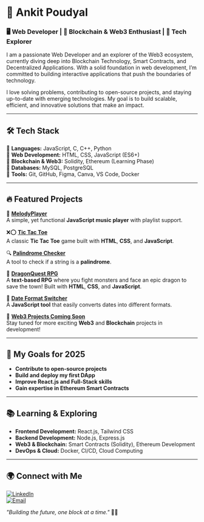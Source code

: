 # 🚀 Ankit Poudyal  

### 🖥️ Web Developer | 🔗 Blockchain & Web3 Enthusiast | 🚀 Tech Explorer  

I am a passionate Web Developer and an explorer of the Web3 ecosystem, currently diving deep into Blockchain Technology, Smart Contracts, and Decentralized Applications. With a solid foundation in web development, I’m committed to building interactive applications that push the boundaries of technology.

I love solving problems, contributing to open-source projects, and staying up-to-date with emerging technologies. My goal is to build scalable, efficient, and innovative solutions that make an impact.

---

## 🛠 Tech Stack  

🔹 **Languages:** JavaScript, C, C++, Python  
🔹 **Web Development:** HTML, CSS, JavaScript (ES6+)  
🔹 **Blockchain & Web3:** Solidity, Ethereum (Learning Phase)  
🔹 **Databases:** MySQL, PostgreSQL  
🔹 **Tools:** Git, GitHub, Figma, Canva, VS Code, Docker  

---

## 🔥 Featured Projects  

🎵 **[MelodyPlayer](https://github.com/ANKIT-stack-glitch/MelodyPlayer)**  
A simple, yet functional **JavaScript music player** with playlist support.  

❌⭕ **[Tic Tac Toe](https://github.com/ANKIT-stack-glitch/TicTacToe-Game-JS)**  
A classic **Tic Tac Toe** game built with **HTML**, **CSS**, and **JavaScript**.  

🔍 **[Palindrome Checker](https://github.com/ANKIT-stack-glitch/palindrome-detector)**  
A tool to check if a string is a **palindrome**.  

🐉 **[DragonQuest RPG](https://github.com/yourusername/DragonQuest-RPG)**  
A **text-based RPG** where you fight monsters and face an epic dragon to save the town! Built with **HTML**, **CSS**, and **JavaScript**.  

📆 **[Date Format Switcher](https://ankit-stack-glitch.github.io/date-format-switcher/)**  
A **JavaScript tool** that easily converts dates into different formats.  

🚀 **[Web3 Projects Coming Soon](https://github.com/ANKIT-stack-glitch)**  
Stay tuned for more exciting **Web3** and **Blockchain** projects in development!  



---

## 🚀 My Goals for 2025

- **Contribute to open-source projects**  
- **Build and deploy my first DApp**  
- **Improve React.js and Full-Stack skills**  
- **Gain expertise in Ethereum Smart Contracts**  


---
## 📚 Learning & Exploring  

- **Frontend Development:** React.js, Tailwind CSS  
- **Backend Development:** Node.js, Express.js  
- **Web3 & Blockchain:** Smart Contracts (Solidity), Ethereum Development  
- **DevOps & Cloud:** Docker, CI/CD, Cloud Computing  

---

## 🌍 Connect with Me  

[![LinkedIn](https://img.shields.io/badge/LinkedIn-%230077B5.svg?logo=linkedin&logoColor=white)](https://linkedin.com/in/ankitpoudyal)  
[![Email](https://img.shields.io/badge/Email-D14836?logo=gmail&logoColor=white)](mailto:poudyalankit25@gmail.com)  

_"Building the future, one block at a time."_ 🔗🚀  

